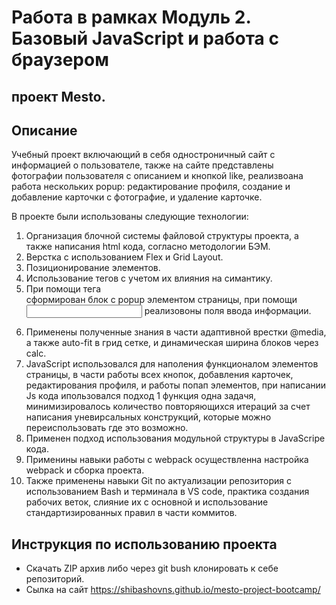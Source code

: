 # Работа в рамках Модуль 2. Базовый JavaScript и работа с браузером

## проект Mesto.

## Описание

Учебный проект включающий в себя одностроничный сайт с информацией о пользователе, также на сайте представлены фотографии пользователя с описанием и кнопкой like, реализвоана работа нескольких popup: редактирование профиля, создание и добавление карточки с фотографие, и удаление карточке.

В проекте были использованы следующие технологии:

1. Организация блочной системы файловой структуры проекта, а также написания html кода, согласно методологии БЭМ.
2. Верстка с использованием Flex и Grid Layout.
3. Позиционирование элементов.
4. Использование тегов с учетом их влияния на симантику.
5. При помощи тега <form> сформирован блок с popup элементом страницы, при помощи <input> реализовоны поля ввода информации.
6. Применены полученные знания в части адаптивной врестки @media, а также auto-fit в грид сетке, и динамическая ширина блоков через calc.
7. JavaScript использовался для наполения функционалом элементов страницы, в части работы всех кнопок, добавления карточек, редактирования профиля, и работы попап элементов, при написании Js кода ипользовался подход 1 функция одна задачя, минимизировалось количество повторяющихся итераций за счет написания уневирсальных конструкций, которые можно переиспользовать где это возможно.
8. Применен подход использования модульной структуры в JavaScripе кода.
9. Применины навыки работы с webpack осуществленна настройка webpack и сборка проекта.
10. Также применены навыки Git по актуализации репозитория с использованием Bash и терминала в VS code, практика создания рабочих веток, слияние их с основной и использование стандартизированных правил в части коммитов.

## Инструкция по использованию проекта

- Скачать ZIP архив либо через git bush клонировать к себе репозиторий.
- Сылка на сайт https://shibashovns.github.io/mesto-project-bootcamp/
